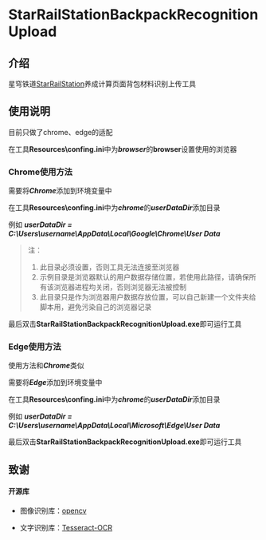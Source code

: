 # StarRailStationBackpackRecognitionUpload



## 介绍

星穹铁道[StarRailStation](https://starrailstation.com/cn)养成计算页面背包材料识别上传工具



## 使用说明

目前只做了chrome、edge的适配

在工具**Resources\confing.ini**中为***browser***的**browser**设置使用的浏览器

### Chrome使用方法

需要将***Chrome***添加到环境变量中

在工具**Resources\confing.ini**中为***chrome***的***userDataDir***添加目录

例如 ***userDataDir = C:\Users\username\AppData\Local\Google\Chrome\User Data***

> 注：
>
> 1. 此目录必须设置，否则工具无法连接至浏览器
> 2. 示例目录是浏览器默认的用户数据存储位置，若使用此路径，请确保所有该浏览器进程均关闭，否则浏览器无法被控制
> 3. 此目录只是作为浏览器用户数据存放位置，可以自己新建一个文件夹给脚本用，避免污染自己的浏览器记录

最后双击**StarRailStationBackpackRecognitionUpload.exe**即可运行工具

### Edge使用方法

使用方法和***Chrome***类似

需要将***Edge***添加到环境变量中

在工具**Resources\confing.ini**中为***chrome***的***userDataDir***添加目录

例如 ***userDataDir = C:\Users\username\AppData\Local\Microsoft\Edge\User Data***

最后双击**StarRailStationBackpackRecognitionUpload.exe**即可运行工具



## 致谢

#### 开源库

- 图像识别库：[opencv](https://github.com/opencv/opencv.git)

- 文字识别库：[Tesseract-OCR](https://github.com/tesseract-ocr/tesseract)

